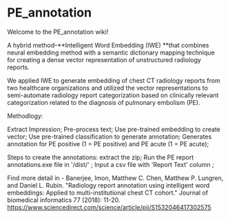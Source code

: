 # PE_annotation

Welcome to the PE_annotation wiki!

A hybrid method–**Intelligent Word Embedding (IWE) **that combines neural embedding method with a semantic dictionary mapping technique for creating a dense vector representation of unstructured radiology reports.

We applied IWE to generate embedding of chest CT radiology reports from two healthcare organizations and utilized the vector representations to semi-automate radiology report categorization based on clinically relevant categorization related to the diagnosis of pulmonary embolism (PE).

Methodlogy:

Extract Impression;
Pre-process text;
Use pre-trained embedding to create vector;
Use pre-trained classification to generate annotation;
Generates annotation for PE positive (1 = PE positive) and PE acute (1 = PE acute);

Steps to create the annotations:
extract the zip;
Run the PE report annotations.exe file in '/dist/' ;
Input a csv file with 'Report Text' column ;


Find more detail in - Banerjee, Imon, Matthew C. Chen, Matthew P. Lungren, and Daniel L. Rubin. "Radiology report annotation using intelligent word embeddings: Applied to multi-institutional chest CT cohort." Journal of biomedical informatics 77 (2018): 11-20. https://www.sciencedirect.com/science/article/pii/S1532046417302575
